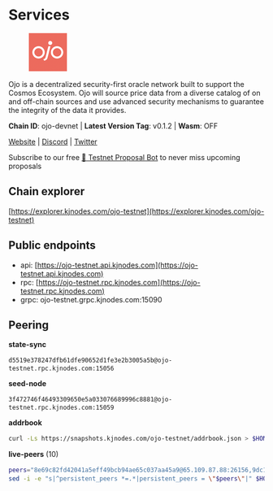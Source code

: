 # Services

<figure><img src="https://raw.githubusercontent.com/kj89/cosmos-images/main/logos/ojo.png" alt=""><figcaption></figcaption></figure>

Ojo is a decentralized security-first oracle network built  to support the Cosmos Ecosystem. Ojo will source price data  from a diverse catalog of on and off-chain sources and use  advanced security mechanisms to guarantee the integrity of the data it provides.

**Chain ID**: ojo-devnet | **Latest Version Tag**: v0.1.2 | **Wasm**: OFF

[Website](https://ojo.network) | [Discord](https://discord.gg/fd8Yrex8nC) | [Twitter](https://twitter.com/ojo_network)



Subscribe to our free [🤖 Testnet Proposal Bot](https://t.me/kjnodes_testnet_proposal_bot) to never miss upcoming proposals


## Chain explorer
[https://explorer.kjnodes.com/ojo-testnet](https://explorer.kjnodes.com/ojo-testnet)

## Public endpoints

* api: [https://ojo-testnet.api.kjnodes.com](https://ojo-testnet.api.kjnodes.com)
* rpc: [https://ojo-testnet.rpc.kjnodes.com](https://ojo-testnet.rpc.kjnodes.com)
* grpc: ojo-testnet.grpc.kjnodes.com:15090

## Peering

**state-sync**

```text
d5519e378247dfb61dfe90652d1fe3e2b3005a5b@ojo-testnet.rpc.kjnodes.com:15056
```

**seed-node**

```text
3f472746f46493309650e5a033076689996c8881@ojo-testnet.rpc.kjnodes.com:15059
```

**addrbook**
```bash
curl -Ls https://snapshots.kjnodes.com/ojo-testnet/addrbook.json > $HOME/.ojo/config/addrbook.json
```

**live-peers** (10)
```bash
peers="8e69c82fd42041a5eff49bcb94ae65c037aa45a9@65.109.87.88:26156,9dc1f555bd37d6840237f32a2cd4d79ba1c80cb5@65.108.227.112:31656,f35a6ea4693d24d3727a8e866acab2a9faa2ddbc@91.223.3.144:26256,1786d7d18b39d5824cae23e8085c87883ed661e6@65.109.147.57:36656,34d194b6dab0159471a2aa318949f6a4a238d1b8@77.51.200.79:50656,66b140833cba7cadd92d544088d735e219adbf01@65.108.226.183:21656,ed367ee00b2155c743be6f5b635de6e7ea5acc64@149.202.73.104:11356,c6125d3f9c979230b161216c4549f0f52679a645@54.38.193.93:26686,174e741215a8957222d8be785072dd81b1634ec7@178.159.5.176:51656,d5519e378247dfb61dfe90652d1fe3e2b3005a5b@65.109.68.190:15056"
sed -i -e "s|^persistent_peers *=.*|persistent_peers = \"$peers\"|" $HOME/.ojo/config/config.toml
```
